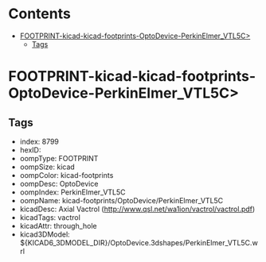 



Contents
========

* [FOOTPRINT-kicad-kicad-footprints-OptoDevice-PerkinElmer_VTL5C>](#footprint-kicad-kicad-footprints-optodevice-perkinelmer_vtl5c)
	* [Tags](#tags)

# FOOTPRINT-kicad-kicad-footprints-OptoDevice-PerkinElmer_VTL5C>

## Tags

- index: 8799
- hexID: 
- oompType: FOOTPRINT
- oompSize: kicad
- oompColor: kicad-footprints
- oompDesc: OptoDevice
- oompIndex: PerkinElmer_VTL5C
- oompName: kicad-footprints/OptoDevice/PerkinElmer_VTL5C
- kicadDesc: Axial Vactrol (http://www.qsl.net/wa1ion/vactrol/vactrol.pdf)
- kicadTags: vactrol
- kicadAttr: through_hole
- kicad3DModel: ${KICAD6_3DMODEL_DIR}/OptoDevice.3dshapes/PerkinElmer_VTL5C.wrl
